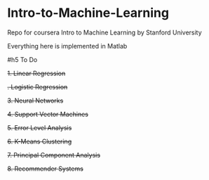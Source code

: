 # Intro-to-Machine-Learning

Repo for coursera Intro to Machine Learning by Stanford University

Everything here is implemented in Matlab

#h5 To Do

~~1. Linear Regression~~

~~. Logistic Regression~~

~~3. Neural Networks~~

~~4. Support Vector Machines~~

~~5. Error Level Analysis~~

~~6. K-Means Clustering~~

~~7. Principal Component Analysis~~

~~8. Recommender Systems~~


